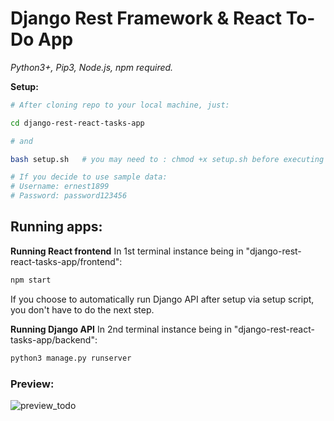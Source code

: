 # Django Rest Framework & React To-Do App

_Python3+, Pip3, Node.js, npm required._

__Setup:__
```bash
# After cloning repo to your local machine, just:

cd django-rest-react-tasks-app

# and

bash setup.sh   # you may need to : chmod +x setup.sh before executing it 

# If you decide to use sample data:
# Username: ernest1899
# Password: password123456
```


## Running apps:

__Running React frontend__
In 1st terminal instance being in "django-rest-react-tasks-app/frontend":
```bash
npm start
```

If you choose to automatically run Django API after setup via setup script, you don't have to do the next step.

__Running Django API__
In 2nd terminal instance being in "django-rest-react-tasks-app/backend":
```bash
python3 manage.py runserver
```

### Preview:

![preview_todo](https://user-images.githubusercontent.com/59512535/97160641-f2186280-177c-11eb-9087-d9b1dc0a073a.gif)

